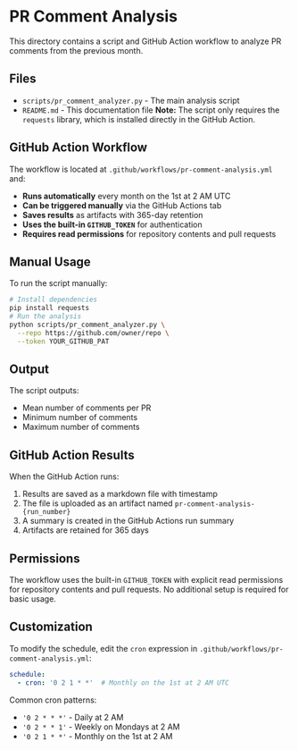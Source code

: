 # PR Comment Analysis
This directory contains a script and GitHub Action workflow to analyze PR comments from the previous month.
## Files
- `scripts/pr_comment_analyzer.py` - The main analysis script
- `README.md` - This documentation file
**Note:** The script only requires the `requests` library, which is installed directly in the GitHub Action.
## GitHub Action Workflow
The workflow is located at `.github/workflows/pr-comment-analysis.yml` and:
- **Runs automatically** every month on the 1st at 2 AM UTC
- **Can be triggered manually** via the GitHub Actions tab
- **Saves results** as artifacts with 365-day retention
- **Uses the built-in `GITHUB_TOKEN`** for authentication
- **Requires read permissions** for repository contents and pull requests
## Manual Usage
To run the script manually:
```bash
# Install dependencies
pip install requests
# Run the analysis
python scripts/pr_comment_analyzer.py \
  --repo https://github.com/owner/repo \
  --token YOUR_GITHUB_PAT
```
## Output
The script outputs:
- Mean number of comments per PR
- Minimum number of comments
- Maximum number of comments
## GitHub Action Results
When the GitHub Action runs:
1. Results are saved as a markdown file with timestamp
2. The file is uploaded as an artifact named `pr-comment-analysis-{run_number}`
3. A summary is created in the GitHub Actions run summary
4. Artifacts are retained for 365 days
## Permissions
The workflow uses the built-in `GITHUB_TOKEN` with explicit read permissions for repository contents and pull requests. No additional setup is required for basic usage.
## Customization
To modify the schedule, edit the `cron` expression in `.github/workflows/pr-comment-analysis.yml`:
```yaml
schedule:
  - cron: '0 2 1 * *'  # Monthly on the 1st at 2 AM UTC
```
Common cron patterns:
- `'0 2 * * *'` - Daily at 2 AM
- `'0 2 * * 1'` - Weekly on Mondays at 2 AM
- `'0 2 1 * *'` - Monthly on the 1st at 2 AM
